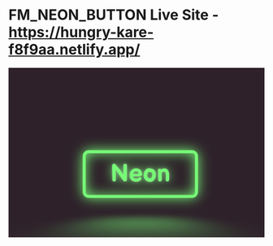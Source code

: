 # FM_NEON_BUTTON Live Site - https://hungry-kare-f8f9aa.netlify.app/
![](https://github.com/IsmayilOfficial/FM_NEON_BUTTON/blob/master/pic1.png)
